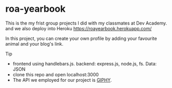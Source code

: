 # roa-yearbook
This is the my frist group projects I did with my classmates at Dev Academy. and we also deploy into Heroku https://roayearbook.herokuapp.com/

In this project, you can create your own profile by adding your favourite animal and your blog's link.

<summary>Tip</summary>

- frontend using handlebars.js. backend: express.js, node.js, fs.  Data: JSON 
- clone this repo and open localhost:3000
- The API we employed for our project is [GIPHY](https://giphy.com/).
  

